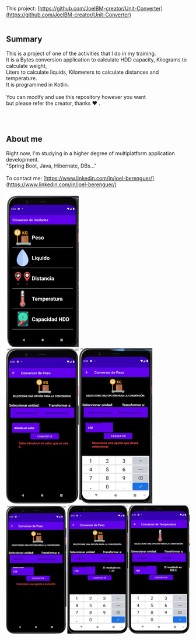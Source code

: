 This project: [https://github.com/JoelBM-creator/Unit-Converter](https://github.com/JoelBM-creator/Unit-Converter)
<br />
<br />
## Summary
This is a project of one of the activities that I do in my training.
<br />
It is a Bytes conversion application to calculate HDD capacity, Kilograms to calculate weight, 
<br />
Liters to calculate liquids, Kilometers to calculate distances and temperature.
<br />
It is programmed in Kotlin.
<br /> <br />
You can modify and use this repository however you want <br /> but please refer the creator, thanks ♥ .
<br />


<br /> <br />
## About me
Right now, I'm studying in a higher degree of multiplatform application development.
<br />
"Spring Boot, Java, Hibernate, DBs..."
<br /><br />
To contact me: [https://www.linkedin.com/in/joel-berenguer/](https://www.linkedin.com/in/joel-berenguer/)
<br /><br />
![App](https://github.com/JoelBM-creator/Unit-Converter/blob/main/Image1.PNG)
![App2](https://github.com/JoelBM-creator/Unit-Converter/blob/main/Image2.PNG)
![App3](https://github.com/JoelBM-creator/Unit-Converter/blob/main/Image3.PNG)
